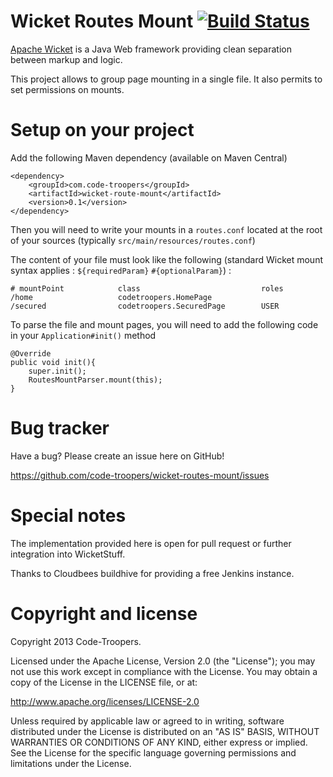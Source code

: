 # Wicket Routes Mount [![Build Status](https://buildhive.cloudbees.com/job/code-troopers/job/wicket-routes-mount/badge/icon)](https://buildhive.cloudbees.com/job/code-troopers/job/wicket-routes-mount/)

[Apache Wicket](http://wicket.apache.org) is a Java Web framework providing clean separation between markup and logic.

This project allows to group page mounting in a single file. It also permits to set permissions on mounts.

# Setup on your project

Add the following Maven dependency (available on Maven Central)

    <dependency>
        <groupId>com.code-troopers</groupId>
        <artifactId>wicket-route-mount</artifactId>
        <version>0.1</version>
    </dependency>

Then you will need to write your mounts in a `routes.conf` located at the root of your sources (typically `src/main/resources/routes.conf`)
 
The content of your file must look like the following (standard Wicket mount syntax applies : `${requiredParam}` `#{optionalParam}`) : 

    # mountPoint            class                           roles
    /home                   codetroopers.HomePage           
    /secured                codetroopers.SecuredPage        USER
    
To parse the file and mount pages, you will need to add the following code in your `Application#init()` method
    
    @Override
    public void init(){
        super.init();
        RoutesMountParser.mount(this);
    }

# Bug tracker

Have a bug? Please create an issue here on GitHub!

https://github.com/code-troopers/wicket-routes-mount/issues


# Special notes

The implementation provided here is open for pull request or further integration into WicketStuff.

Thanks to Cloudbees buildhive for providing a free Jenkins instance.

# Copyright and license

Copyright 2013 Code-Troopers.

Licensed under the Apache License, Version 2.0 (the "License");
you may not use this work except in compliance with the License.
You may obtain a copy of the License in the LICENSE file, or at:

   http://www.apache.org/licenses/LICENSE-2.0

Unless required by applicable law or agreed to in writing, software
distributed under the License is distributed on an "AS IS" BASIS,
WITHOUT WARRANTIES OR CONDITIONS OF ANY KIND, either express or implied.
See the License for the specific language governing permissions and
limitations under the License.
